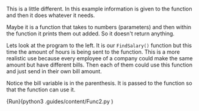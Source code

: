 This is a little different.  In this example information is given to the function and then it does whatever it needs. 

Maybe it is a function that takes to numbers (parameters) and then within the function it prints them out added.  So it doesn't return anything. 

Lets look at the program to the left.  It is our `FindSalary()` function but this time the amount of hours is being sent to the function.  This is a more realistic use because every employee of a company could make the same amount but have different bills.  Then each of them could use this function and just send in their own bill amount. 

Notice the bill variable is in the parenthesis.  It is passed to the function so that the function can use it. 

{Run}(python3 .guides/content/Func2.py )